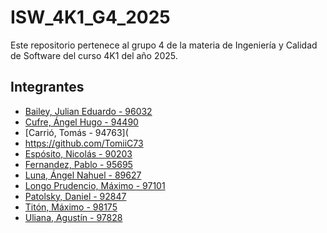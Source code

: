 # ISW_4K1_G4_2025
Este repositorio pertenece al grupo 4 de la materia de Ingeniería y Calidad de Software del curso 4K1 del año 2025.

## Integrantes
- [Bailey, Julian Eduardo - 96032](https://github.com/Shadow987654)
- [Cufre, Ángel Hugo - 94490](https://github.com/AngelHCufre)
- [Carrió, Tomás - 94763](
- https://github.com/TomiiC73
- [Espósito, Nicolás - 90203](https://github.com/NicolasEsposito10)
- [Fernandez, Pablo - 95695](https://github.com/FernandezPabloGabriel)
- [Luna, Ángel Nahuel - 89627](https://github.com/Nahuellunacab)
- [Longo Prudencio, Máximo - 97101]()
- [Patolsky, Daniel - 92847](https://github.com/DanielPatolsky)
- [Titón, Máximo - 98175](https://github.com/maxiTiton)
- [Uliana, Agustín - 97828](https://github.com/AgustinUliana97828)
